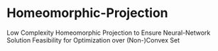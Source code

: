 # Homeomorphic-Projection
Low Complexity Homeomorphic Projection to Ensure Neural-Network Solution Feasibility for Optimization over (Non-)Convex Set
